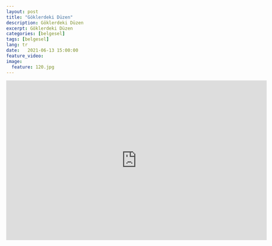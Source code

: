 ```yaml
---
layout: post
title: "Göklerdeki Düzen"
description: Göklerdeki Düzen
excerpt: Göklerdeki Düzen
categories: [belgesel]
tags: [belgesel]
lang: tr
date:   2021-06-13 15:00:00
feature_video: 
image:
  feature: 120.jpg
---
```




<div class="responsive-wrap">
<iframe src="https://mirrorace.org/m/embed/34qlu/" scrolling="no" frameborder="0" width="700" height="430" allowfullscreen="true" webkitallowfullscreen="true" mozallowfullscreen="true"></iframe></div>


